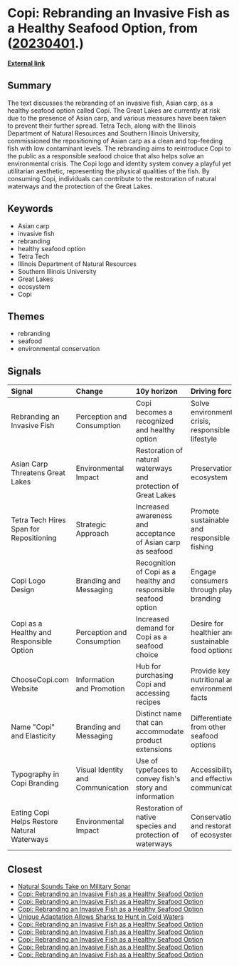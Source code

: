 # __Copi: Rebranding an Invasive Fish as a Healthy Seafood Option__, from ([20230401](https://kghosh.substack.com/p/20230401).)

__[External link](https://span.studio/projects/copi?utm_source=substack&utm_medium=email)__



## Summary

The text discusses the rebranding of an invasive fish, Asian carp, as a healthy seafood option called Copi. The Great Lakes are currently at risk due to the presence of Asian carp, and various measures have been taken to prevent their further spread. Tetra Tech, along with the Illinois Department of Natural Resources and Southern Illinois University, commissioned the repositioning of Asian carp as a clean and top-feeding fish with low contaminant levels. The rebranding aims to reintroduce Copi to the public as a responsible seafood choice that also helps solve an environmental crisis. The Copi logo and identity system convey a playful yet utilitarian aesthetic, representing the physical qualities of the fish. By consuming Copi, individuals can contribute to the restoration of natural waterways and the protection of the Great Lakes.

## Keywords

* Asian carp
* invasive fish
* rebranding
* healthy seafood option
* Tetra Tech
* Illinois Department of Natural Resources
* Southern Illinois University
* Great Lakes
* ecosystem
* Copi

## Themes

* rebranding
* seafood
* environmental conservation

## Signals

| Signal                                      | Change                            | 10y horizon                                                     | Driving force                                     |
|:--------------------------------------------|:----------------------------------|:----------------------------------------------------------------|:--------------------------------------------------|
| Rebranding an Invasive Fish                 | Perception and Consumption        | Copi becomes a recognized and healthy option                    | Solve environmental crisis, responsible lifestyle |
| Asian Carp Threatens Great Lakes            | Environmental Impact              | Restoration of natural waterways and protection of Great Lakes  | Preservation of ecosystem                         |
| Tetra Tech Hires Span for Repositioning     | Strategic Approach                | Increased awareness and acceptance of Asian carp as seafood     | Promote sustainable and responsible fishing       |
| Copi Logo Design                            | Branding and Messaging            | Recognition of Copi as a healthy and responsible seafood option | Engage consumers through playful branding         |
| Copi as a Healthy and Responsible Option    | Perception and Consumption        | Increased demand for Copi as a seafood choice                   | Desire for healthier and sustainable food options |
| ChooseCopi.com Website                      | Information and Promotion         | Hub for purchasing Copi and accessing recipes                   | Provide key nutritional and environmental facts   |
| Name "Copi" and Elasticity                  | Branding and Messaging            | Distinct name that can accommodate product extensions           | Differentiate from other seafood options          |
| Typography in Copi Branding                 | Visual Identity and Communication | Use of typefaces to convey fish's story and information         | Accessibility and effective communication         |
| Eating Copi Helps Restore Natural Waterways | Environmental Impact              | Restoration of native species and protection of waterways       | Conservation and restoration of ecosystem         |

## Closest

* [Natural Sounds Take on Military Sonar](21724ff06f805efad0fe188ab899b1cc)
* [Copi: Rebranding an Invasive Fish as a Healthy Seafood Option](b8f11dee06e44c6b4ecb80c98f502443)
* [Copi: Rebranding an Invasive Fish as a Healthy Seafood Option](b8f11dee06e44c6b4ecb80c98f502443)
* [Copi: Rebranding an Invasive Fish as a Healthy Seafood Option](b8f11dee06e44c6b4ecb80c98f502443)
* [Unique Adaptation Allows Sharks to Hunt in Cold Waters](27a3a94222f061917b211c94d1d3ee92)
* [Copi: Rebranding an Invasive Fish as a Healthy Seafood Option](b8f11dee06e44c6b4ecb80c98f502443)
* [Copi: Rebranding an Invasive Fish as a Healthy Seafood Option](b8f11dee06e44c6b4ecb80c98f502443)
* [Copi: Rebranding an Invasive Fish as a Healthy Seafood Option](b8f11dee06e44c6b4ecb80c98f502443)
* [Copi: Rebranding an Invasive Fish as a Healthy Seafood Option](b8f11dee06e44c6b4ecb80c98f502443)
* [Copi: Rebranding an Invasive Fish as a Healthy Seafood Option](b8f11dee06e44c6b4ecb80c98f502443)